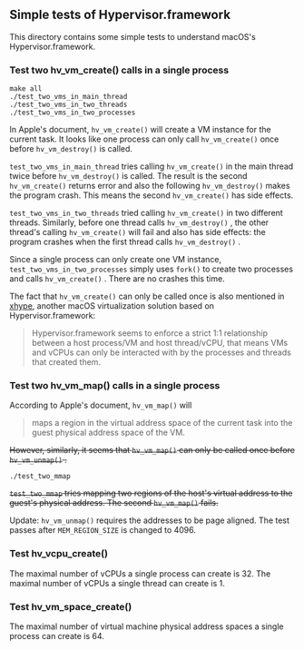 ## Simple tests of Hypervisor.framework

This directory contains some simple tests to understand macOS's Hypervisor.framework. 

### Test two hv_vm_create() calls in a single process

``` shell
make all
./test_two_vms_in_main_thread
./test_two_vms_in_two_threads
./test_two_vms_in_two_processes
```

In Apple's document, `hv_vm_create()` will create a VM instance for the current
task. It looks like one process can only call `hv_vm_create()` once before 
`hv_vm_destroy()` is called. 

`test_two_vms_in_main_thread` tries calling `hv_vm_create()` in the main thread 
twice before `hv_vm_destroy()` is called. The result is the second 
`hv_vm_create()` returns error and also the following `hv_vm_destroy()` makes 
the program crash. This means the second `hv_vm_create()` has side effects.

`test_two_vms_in_two_threads` tried calling `hv_vm_create()` in two different 
threads. Similarly, before one thread calls `hv_vm_destroy()` , the other thread's
calling `hv_vm_create()` will fail and also has side effects: the program crashes
when the first thread calls `hv_vm_destroy()` .

Since a single process can only create one VM instance, 
`test_two_vms_in_two_processes` simply uses `fork()` to create two processes 
and calls `hv_vm_create()` . There are no crashes this time.

The fact that `hv_vm_create()` can only be called once is also mentioned in [xhype](https://github.com/machyve/xhyve#xhyve-architecture), another macOS virtualization solution based on Hypervisor.framework:

> Hypervisor.framework seems to enforce a strict 1:1 relationship between a host process/VM and host thread/vCPU, that means VMs and vCPUs can only be interacted with by the processes and threads that created them. 

### Test two hv_vm_map() calls in a single process

According to Apple's document, `hv_vm_map()` will

> maps a region in the virtual address space of the current task into the guest physical address space of the VM.

~~However, similarly, it seems that `hv_vm_map()` can only be called once before
`hv_vm_unmap()` .~~

``` shell
./test_two_mmap
```

~~`test_two_mmap` tries mapping two regions of the host's virtual address to 
the guest's physical address. The second `hv_vm_map()` fails.~~

Update: `hv_vm_unmap()` requires the addresses to be page aligned. The test passes after `MEM_REGION_SIZE` is changed to 4096.

### Test hv_vcpu_create()

The maximal number of vCPUs a single process can create is 32. The maximal 
number of vCPUs a single thread can create is 1.

### Test hv_vm_space_create()

The maximal number of virtual machine physical address spaces a single process
can create is 64.
